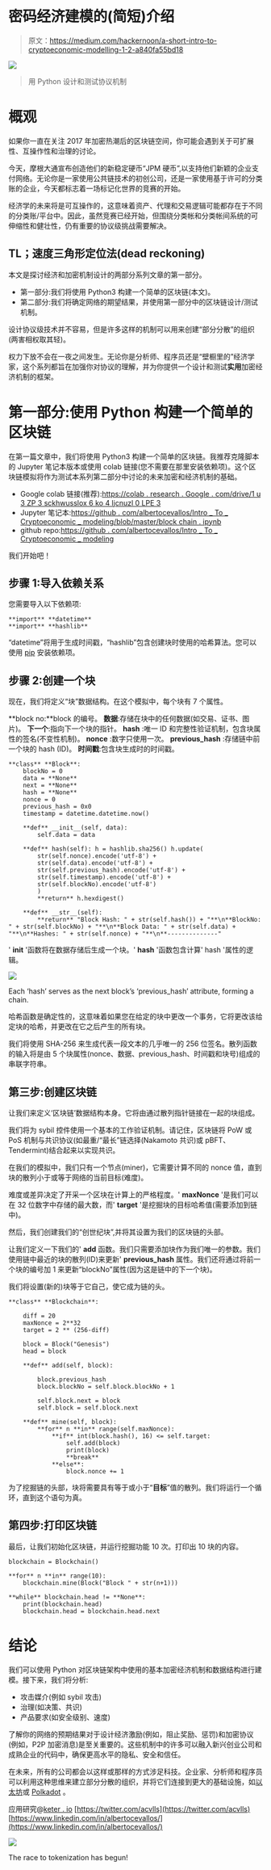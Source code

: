 # 密码经济建模的(简短)介绍

> 原文：<https://medium.com/hackernoon/a-short-intro-to-cryptoeconomic-modelling-1-2-a840fa55bd18>

![](img/c3c42d81b8d1d15b56ecdae55ac8c243.png)

> 用 Python 设计和测试协议机制

# 概观

如果你一直在关注 2017 年加密热潮后的区块链空间，你可能会遇到关于可扩展性、互操作性和治理的讨论。

今天，摩根大通宣布创造他们的新稳定硬币“JPM 硬币”,以支持他们新颖的企业支付网络。无论你是一家使用公共链技术的初创公司，还是一家使用基于许可的分类账的企业，今天都标志着一场标记化世界的竞赛的开始。

经济学的未来将是可互操作的，这意味着资产、代理和交易逻辑可能都存在于不同的分类账/平台中。因此，虽然竞赛已经开始，但围绕分类帐和分类帐间系统的可伸缩性和健壮性，仍有重要的协议级挑战需要解决。

## TL；速度三角形定位法(dead reckoning)

本文是探讨经济和加密机制设计的两部分系列文章的第一部分。

*   第一部分:我们将使用 Python3 构建一个简单的区块链(本文)。
*   第二部分:我们将确定网络的期望结果，并使用第一部分中的区块链设计/测试机制。

设计协议级技术并不容易，但是许多这样的机制可以用来创建“部分分散”的组织(两害相权取其轻)。

权力下放不会在一夜之间发生。无论你是分析师、程序员还是“壁橱里的”经济学家，这个系列都旨在加强你对协议的理解，并为你提供一个设计和测试**实用**加密经济机制的框架。

# 第一部分:使用 Python 构建一个简单的区块链

在第一篇文章中，我们将使用 Python3 构建一个简单的区块链。我推荐克隆脚本的 Jupyter 笔记本版本或使用 colab 链接(您不需要在那里安装依赖项)。这个区块链模拟将作为测试本系列第二部分中讨论的未来加密和经济机制的基础。

*   Google colab 链接(推荐):[https://colab . research . Google . com/drive/1 u 3 ZP 3 sckhwusslox 6 ko 4 ljcnuzl 0 LPE 3](https://colab.research.google.com/drive/1U3Zp3SckhwussLox6Ko4lJCnUzl0lpE3)
*   Jupyter 笔记本:[https://github . com/albertocevallos/Intro _ To _ Cryptoeconomic _ modeling/blob/master/block chain . ipynb](https://github.com/albertocevallos/Intro_To_Cryptoeconomic_Modelling/blob/master/blockchain.ipynb)
*   github repo:[https://github . com/albertocevallos/Intro _ To _ Cryptoeconomic _ modeling](https://github.com/albertocevallos/Intro_To_Cryptoeconomic_Modelling)

我们开始吧！

## 步骤 1:导入依赖关系

您需要导入以下依赖项:

```
**import** **datetime**
**import** **hashlib**
```

“datetime”将用于生成时间戳，“hashlib”包含创建块时使用的哈希算法。您可以使用 [pip](https://pypi.org/project/pip/) 安装依赖项。

## 步骤 2:创建一个块

现在，我们将定义“块”数据结构。在这个模拟中，每个块有 7 个属性。

**block no:**block 的编号。
**数据**:存储在块中的任何数据(如交易、证书、图片)。
**下一个**:指向下一个块的指针。
**hash** :唯一 ID 和完整性验证机制，包含块属性的签名(不变性机制)。
**nonce** :数字只使用一次。
**previous_hash** :存储链中前一个块的 hash (ID)。
**时间戳**:包含块生成时的时间戳。

```
**class** **Block**:
    blockNo = 0
    data = **None**
    next = **None**
    hash = **None**
    nonce = 0
    previous_hash = 0x0
    timestamp = datetime.datetime.now()

    **def** __init__(self, data):
        self.data = data

    **def** hash(self): h = hashlib.sha256() h.update(
        str(self.nonce).encode('utf-8') +
        str(self.data).encode('utf-8') +
        str(self.previous_hash).encode('utf-8') +
        str(self.timestamp).encode('utf-8') +
        str(self.blockNo).encode('utf-8')
        )
        **return** h.hexdigest()

    **def** __str__(self):
        **return** "Block Hash: " + str(self.hash()) + "**\n**BlockNo: " + str(self.blockNo) + "**\n**Block Data: " + str(self.data) + "**\n**Hashes: " + str(self.nonce) + "**\n**--------------"
```

' **init** '函数将在数据存储后生成一个块。' **hash** '函数包含计算' hash '属性的逻辑。

![](img/979cdd36497d0b79763a6f0b4d64daea.png)

Each ‘hash’ serves as the next block’s ‘previous_hash’ attribute, forming a chain.

哈希函数是确定性的，这意味着如果您在给定的块中更改一个事务，它将更改该给定块的哈希，并更改在它之后产生的所有块。

我们将使用 SHA-256 来生成代表一段文本的几乎唯一的 256 位签名。散列函数的输入将是由 5 个块属性(nonce、数据、previous_hash、时间戳和块号)组成的串联字符串。

## 第三步:创建区块链

让我们来定义‘区块链’数据结构本身。它将由通过散列指针链接在一起的块组成。

我们将为 sybil 控件使用一个基本的工作验证机制。请记住，区块链将 PoW 或 PoS 机制与共识协议(如最重/“最长”链选择(Nakamoto 共识)或 pBFT、Tendermint)结合起来以实现共识。

在我们的模拟中，我们只有一个节点(miner)，它需要计算不同的 nonce 值，直到块的散列小于或等于网络的当前目标(难度)。

难度或差异决定了开采一个区块在计算上的严格程度。' **maxNonce** '是我们可以在 32 位数字中存储的最大数，而' **target** '是挖掘块的目标哈希值(需要添加到链中)。

然后，我们创建我们的“创世纪块”,并将其设置为我们的区块链的头部。

让我们定义一下我们的' **add** 函数。我们只需要添加块作为我们唯一的参数。我们使用链中最近的块的散列(ID)来更新' **previous_hash** 属性。我们还将通过将前一个块的编号加 1 来更新“blockNo”属性(因为这是链中的下一个块)。

我们将设置(新的)块等于它自己，使它成为链的头。

```
**class** **Blockchain**:

    diff = 20
    maxNonce = 2**32
    target = 2 ** (256-diff)

    block = Block("Genesis")
    head = block

    **def** add(self, block):

        block.previous_hash
        block.blockNo = self.block.blockNo + 1

        self.block.next = block
        self.block = self.block.next

    **def** mine(self, block):
        **for** n **in** range(self.maxNonce):
            **if** int(block.hash(), 16) <= self.target:
                self.add(block)
                print(block)
                **break**
            **else**:
                block.nonce += 1
```

为了挖掘链的头部，块将需要具有等于或小于“**目标**”值的散列。我们将运行一个循环，直到这个语句为真。

## 第四步:打印区块链

最后，让我们初始化区块链，并运行挖掘功能 10 次。打印出 10 块的内容。

```
blockchain = Blockchain()

**for** n **in** range(10):
    blockchain.mine(Block("Block " + str(n+1)))

**while** blockchain.head != **None**:
    print(blockchain.head)
    blockchain.head = blockchain.head.next
```

# 结论

我们可以使用 Python 对区块链架构中使用的基本加密经济机制和数据结构进行建模。接下来，我们将分析:

*   攻击媒介(例如 sybil 攻击)
*   治理(如决策、共识)
*   产品要求(如安全级别、速度)

了解你的网络的预期结果对于设计经济激励(例如，阻止奖励、惩罚)和加密协议(例如，P2P 加密消息)是至关重要的。这些机制中的许多可以融入新兴创业公司和成熟企业的代码中，确保更高水平的隐私、安全和信任。

在未来，所有的公司都会以这样或那样的方式涉足科技。企业家、分析师和程序员可以利用这种思维来建立部分分散的组织，并将它们连接到更大的基础设施，如[以太坊](https://www.ethereum.org/)或 [Polkadot](https://polkadot.network/) 。

应用研究@[keter . io](https://keter.io/)
[https://twitter.com/acvlls](https://twitter.com/acvlls)
[https://www.linkedin.com/in/albertocevallos/](https://www.linkedin.com/in/albertocevallos/)

![](img/578859d799a6b2f106c19d1fcc0f9bf5.png)

The race to tokenization has begun!